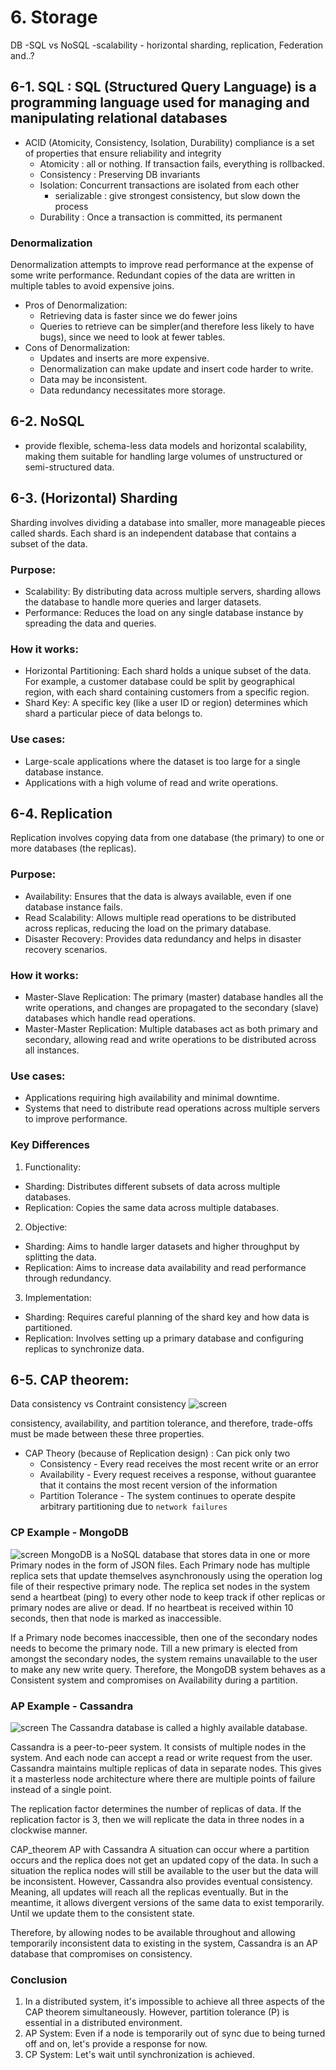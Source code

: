 
# 6. Storage

DB
-SQL vs NoSQL
-scalability - horizontal sharding, replication, Federation and..?

## 6-1. SQL :  SQL (Structured Query Language) is a programming language used for managing and manipulating relational databases
- ACID (Atomicity, Consistency, Isolation, Durability) compliance 
  is a set of properties that ensure reliability and integrity
    + Atomicity : all or nothing. If transaction fails, everything is rollbacked.
    + Consistency : Preserving DB invariants
    + Isolation: Concurrent transactions are isolated from each other
        - serializable : give strongest consistency, but slow down the process
    + Durability : Once a transaction is committed, its permanent

### Denormalization
Denormalization attempts to improve read performance at the expense of some write performance. Redundant copies of the data are written in multiple tables to avoid expensive joins. 
- Pros of Denormalization:
  + Retrieving data is faster since we do fewer joins
  + Queries to retrieve can be simpler(and therefore less likely to have bugs), since we need to look at fewer tables.
- Cons of Denormalization:
  + Updates and inserts are more expensive.
  + Denormalization can make update and insert code harder to write.
  + Data may be inconsistent.
  + Data redundancy necessitates more storage.

## 6-2. NoSQL 
  + provide flexible, schema-less data models and horizontal scalability, making them suitable for handling large volumes of unstructured or semi-structured data.

## 6-3. (Horizontal) Sharding
Sharding involves dividing a database into smaller, more manageable pieces called shards. Each shard is an independent database that contains a subset of the data.

### Purpose:

- Scalability: By distributing data across multiple servers, sharding allows the database to handle more queries and larger datasets.
- Performance: Reduces the load on any single database instance by spreading the data and queries.

### How it works:

- Horizontal Partitioning: Each shard holds a unique subset of the data. For example, a customer database could be split by geographical region, with each shard containing customers from a specific region.
- Shard Key: A specific key (like a user ID or region) determines which shard a particular piece of data belongs to.

### Use cases:

- Large-scale applications where the dataset is too large for a single database instance.
- Applications with a high volume of read and write operations.


## 6-4. Replication 
Replication involves copying data from one database (the primary) to one or more databases (the replicas).

### Purpose:

- Availability: Ensures that the data is always available, even if one database instance fails.
- Read Scalability: Allows multiple read operations to be distributed across replicas, reducing the load on the primary database.
- Disaster Recovery: Provides data redundancy and helps in disaster recovery scenarios.

### How it works:

- Master-Slave Replication: The primary (master) database handles all the write operations, and changes are propagated to the secondary (slave) databases which handle read operations.
- Master-Master Replication: Multiple databases act as both primary and secondary, allowing read and write operations to be distributed across all instances.

### Use cases:

- Applications requiring high availability and minimal downtime.
- Systems that need to distribute read operations across multiple servers to improve performance.

### Key Differences
1. Functionality:
  - Sharding: Distributes different subsets of data across multiple databases.
  - Replication: Copies the same data across multiple databases.
2. Objective:
  - Sharding: Aims to handle larger datasets and higher throughput by splitting the data.
  - Replication: Aims to increase data availability and read performance through redundancy.
3. Implementation:
  - Sharding: Requires careful planning of the shard key and how data is partitioned.
  - Replication: Involves setting up a primary database and configuring replicas to synchronize data.

## 6-5. CAP theorem:
Data consistency vs Contraint consistency
![screen](https://github.com/user-attachments/assets/2ef71534-5ad9-4cff-845e-6981d4db0d99)

consistency, availability, and partition tolerance, and therefore, trade-offs must be made between these three properties.
- CAP Theory (because of Replication design) : Can pick only two
  + Consistency - Every read receives the most recent write or an error
  + Availability - Every request receives a response, without guarantee that it contains the most recent version of the information
  + Partition Tolerance - The system continues to operate despite arbitrary partitioning due to ``network failures``
  
### CP Example - MongoDB
![screen](https://github.com/user-attachments/assets/6306557b-cd04-4446-8135-296b373a60cb)
MongoDB is a NoSQL database that stores data in one or more Primary nodes in the form of JSON files. Each Primary node has multiple replica sets that update themselves asynchronously using the operation log file of their respective primary node. The replica set nodes in the system send a heartbeat (ping) to every other node to keep track if other replicas or primary nodes are alive or dead. If no heartbeat is received within 10 seconds, then that node is marked as inaccessible.   

If a Primary node becomes inaccessible, then one of the secondary nodes needs to become the primary node. Till a new primary is elected from amongst the secondary nodes, the system remains unavailable to the user to make any new write query. Therefore, the MongoDB system behaves as a Consistent system and compromises on Availability during a partition.   

### AP Example - Cassandra
![screen](https://github.com/user-attachments/assets/ea7e864e-d9e7-4c3f-acee-c809b8415f76)
The Cassandra database is called a highly available database.   

Cassandra is a peer-to-peer system. It consists of multiple nodes in the system. And each node can accept a read or write request from the user. Cassandra maintains multiple replicas of data in separate nodes. This gives it a masterless node architecture where there are multiple points of failure instead of a single point.   

The replication factor determines the number of replicas of data. If the replication factor is 3, then we will replicate the data in three nodes in a clockwise manner.   

CAP_theorem AP with Cassandra
A situation can occur where a partition occurs and the replica does not get an updated copy of the data. In such a situation the replica nodes will still be available to the user but the data will be inconsistent. However, Cassandra also provides eventual consistency. Meaning, all updates will reach all the replicas eventually. But in the meantime, it allows divergent versions of the same data to exist temporarily. Until we update them to the consistent state.   

Therefore, by allowing nodes to be available throughout and allowing temporarily inconsistent data to existing in the system, Cassandra is an AP database that compromises on consistency.   



### Conclusion
1. In a distributed system, it's impossible to achieve all three aspects of the CAP theorem simultaneously. However, partition tolerance (P) is essential in a distributed environment.
2. AP System: Even if a node is temporarily out of sync due to being turned off and on, let's provide a response for now.
3. CP System: Let's wait until synchronization is achieved.
